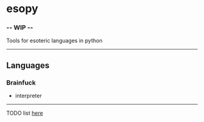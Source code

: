 # esopy

### -- WIP --
Tools for esoteric languages in python

---
## Languages
### Brainfuck

 - interpreter

---
TODO list [here](https://github.com/TrakJohnson/esopy/projects/1)
